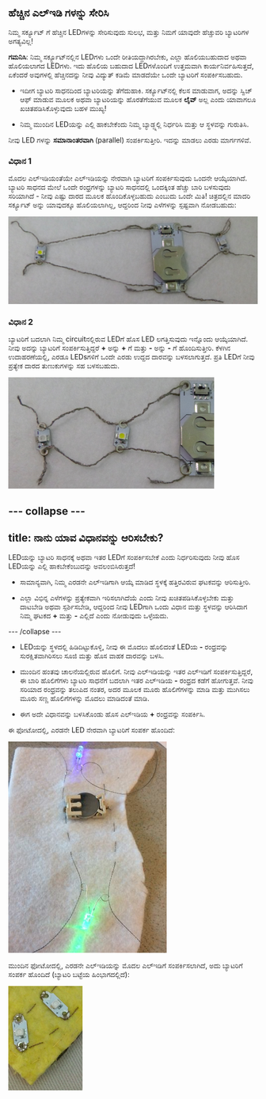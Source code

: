 ## ಹೆಚ್ಚಿನ ಎಲ್ಇಡಿ ಗಳನ್ನು ಸೇರಿಸಿ

ನಿಮ್ಮ ಸರ್ಕ್ಯೂಟ್ ಗೆ ಹೆಚ್ಚಿನ LEDಗಳನ್ನು ಸೇರಿಸುವುದು ಸುಲಭ, ಮತ್ತು ನಿಮಗೆ ಯಾವುದೇ ಹೆಚ್ಚುವರಿ ಬ್ಯಾಟರಿಗಳ ಅಗತ್ಯವಿಲ್ಲ!

**ಗಮನಿಸಿ**: ನಿಮ್ಮ ಸರ್ಕ್ಯೂಟ್‌ನಲ್ಲಿನ LEDಗಳು ಒಂದೇ ರೀತಿಯದ್ದಾಗಿರಬೇಕು, ಎಲ್ಲಾ ಹೊಲಿಯಬಹುದಾದ ಅಥವಾ ಹೊಲಿಯಲಾಗದ LEDಗಳು. ಇದು ಹೊಲಿಯ ಬಹುದಾದ LEDಗಳೊಂದಿಗೆ ಉತ್ತಮವಾಗಿ ಕಾರ್ಯನಿರ್ವಹಿಸುತ್ತದೆ, ಏಕೆಂದರೆ ಅವುಗಳಲ್ಲಿ ಹೆಚ್ಚಿನದನ್ನು ನೀವು ವಿದ್ಯುತ್ ಕಡಿಮೆ ಮಾಡದೆಯೇ ಒಂದೇ ಬ್ಯಾಟರಿಗೆ ಸಂಪರ್ಕಿಸಬಹುದು.

+ ಇದೀಗ ಬ್ಯಾಟರಿ ಸಾಧನದಿಂದ ಬ್ಯಾಟರಿಯನ್ನು ತೆಗೆದುಹಾಕಿ. ಸರ್ಕ್ಯೂಟ್‌ನಲ್ಲಿ ಕೆಲಸ ಮಾಡುವಾಗ, ಅದನ್ನು ಸ್ವಿಚ್ ಆಫ್ ಮಾಡುವ ಮೂಲಕ ಅಥವಾ ಬ್ಯಾಟರಿಯನ್ನು ಹೊರತೆಗೆಯುವ ಮೂಲಕ **ಲೈವ್** ಅಲ್ಲ ಎಂದು ಯಾವಾಗಲೂ ಖಚಿತಪಡಿಸಿಕೊಳ್ಳುವುದು ಬಹಳ ಮುಖ್ಯ!

+ ನಿಮ್ಮ ಮುಂದಿನ LEDಯನ್ನು ಎಲ್ಲಿ ಹಾಕಬೇಕೆಂದು ನಿಮ್ಮ ಬ್ಯಾಡ್ಜ್ನಲ್ಲಿ ನಿರ್ಧರಿಸಿ ಮತ್ತು ಆ ಸ್ಥಳವನ್ನು ಗುರುತಿಸಿ.

ನೀವು LED ಗಳನ್ನು **ಸಮಾನಾಂತರವಾಗಿ** (parallel) ಸಂಪರ್ಕಿಸುತ್ತೀರಿ. ಇದನ್ನು ಮಾಡಲು ಎರಡು ಮಾರ್ಗಗಳಿವೆ.

### ವಿಧಾನ 1

ಮೊದಲ ಎಲ್ಇಡಿಯಂತೆಯೇ ಎಲ್ಇಡಿಯನ್ನು ನೇರವಾಗಿ ಬ್ಯಾಟರಿಗೆ ಸಂಪರ್ಕಿಸುವುದು ಒಂದನೇ ಆಯ್ಕೆಯಾಗಿದೆ. ಬ್ಯಾಟರಿ ಸಾಧನದ ಮೇಲೆ ಒಂದೇ ರಂಧ್ರಗಳನ್ನು ಬ್ಯಾಟರಿ ಸಾಧನದಲ್ಲಿ ಒಂದಕ್ಕಿಂತ ಹೆಚ್ಚು ಬಾರಿ ಬಳಸುವುದು ಸರಿಯಾಗಿದೆ - ನೀವು ಎಷ್ಟು ದಾರದ ಮೂಲಕ ಹೊಂದಿಕೊಳ್ಳಬಹುದು ಎಂಬುದು ಒಂದೇ ಮಿತಿ! ಚಿತ್ರದಲ್ಲಿನ ಮಾದರಿ ಸರ್ಕ್ಯೂಟ್ ಅನ್ನು ಯಾವುದಕ್ಕೂ ಹೊಲಿಯಲಾಗಿಲ್ಲ, ಆದ್ದರಿಂದ ನೀವು ಎಳೆಗಳನ್ನು ಸ್ಪಷ್ಟವಾಗಿ ನೋಡಬಹುದು:

![](images/more_leds_separate.png)

### ವಿಧಾನ 2

ಬ್ಯಾಟರಿಗೆ ಬದಲಾಗಿ ನಿಮ್ಮ circuit‌ನಲ್ಲಿರುವ LEDಗೆ ಹೊಸ LED ಲಗತ್ತಿಸುವುದು ಇನ್ನೊಂದು ಆಯ್ಕೆಯಾಗಿದೆ. ನೀವು ಅದನ್ನು ಬ್ಯಾಟರಿಗೆ ಸಂಪರ್ಕಿಸುತ್ತಿದ್ದರೆ **+** ಅನ್ನು **+** ಗೆ ಮತ್ತು **-** ಅನ್ನು **-** ಗೆ ಹೊಂದಿಸುತ್ತೀರಿ. ಕೆಳಗಿನ ಉದಾಹರಣೆಯಲ್ಲಿ, ಎರಡೂ LEDsಗಳಿಗೆ ಒಂದೇ ಎರಡು ಉದ್ದದ ದಾರವನ್ನು ಬಳಸಲಾಗುತ್ತದೆ. ಪ್ರತಿ LEDಗೆ ನೀವು ಪ್ರತ್ಯೇಕ ದಾರದ ತುಣುಕುಗಳನ್ನು ಸಹ ಬಳಸಬಹುದು.

![](images/more_leds_extended.png)

--- collapse ---
---
title: ನಾನು ಯಾವ ವಿಧಾನವನ್ನು ಆರಿಸಬೇಕು?
---

LEDಯನ್ನು ಬ್ಯಾಟರಿ ಸಾಧನಕ್ಕೆ ಅಥವಾ ಇತರ LEDಗೆ ಸಂಪರ್ಕಿಸಬೇಕೆ ಎಂದು ನಿರ್ಧರಿಸುವುದು ನೀವು ಹೊಸ LEDಯನ್ನು ಎಲ್ಲಿ ಹಾಕಬೇಕೆಂಬುದನ್ನು ಅವಲಂಬಿಸಿರುತ್ತದೆ!

+ ಸಾಮಾನ್ಯವಾಗಿ, ನಿಮ್ಮ ಎರಡನೇ ಎಲ್ಇಡಿಗಾಗಿ ಆಯ್ಕೆ ಮಾಡಿದ ಸ್ಥಳಕ್ಕೆ ಹತ್ತಿರವಿರುವ ಘಟಕವನ್ನು ಆರಿಸುತ್ತೀರಿ.

+ ಎಲ್ಲಾ ವಿಭಿನ್ನ ಎಳೆಗಳನ್ನು ಪ್ರತ್ಯೇಕವಾಗಿ ಇರಿಸಲಾಗಿದೆಯೆ ಎಂದು ನೀವು ಖಚಿತಪಡಿಸಿಕೊಳ್ಳಬೇಕು ಮತ್ತು ದಾಟಬೇಡಿ ಅಥವಾ ಸ್ಪರ್ಶಿಸಬೇಡಿ, ಆದ್ದರಿಂದ ನೀವು LEDಗಾಗಿ ಒಂದು ವಿಧಾನ ಮತ್ತು ಸ್ಥಳವನ್ನು ಆರಿಸಿದಾಗ ನಿಮ್ಮ ಘಟಕದ **+** ಮತ್ತು **-** ಎಲ್ಲಿದೆ ಎಂದು ನೋಡುವುದು ಒಳ್ಳೆಯದು.

--- /collapse ---

+ LEDಯನ್ನು ಸ್ಥಳದಲ್ಲಿ ಹಿಡಿದಿಟ್ಟುಕೊಳ್ಳಿ, ನೀವು ಈ ಮೊದಲು ಹೊಲಿದಂತೆ LEDಯ **-** ರಂಧ್ರವನ್ನು ಸುರಕ್ಷಿತವಾಗಿರಿಸಲು ಸೂಜಿ ಮತ್ತು ಹೊಸ ವಾಹಕ ದಾರವನ್ನು ಬಳಸಿ.

+ ಮುಂದಿನ ಹಂತವು ಚಾಲನೆಯಲ್ಲಿರುವ ಹೊಲಿಗೆ. ನೀವು ಎಲ್ಇಡಿಯನ್ನು ಇತರ ಎಲ್ಇಡಿಗೆ ಸಂಪರ್ಕಿಸುತ್ತಿದ್ದರೆ, ಈ ಬಾರಿ ಹೊಲಿಗೆಗಳು ಬ್ಯಾಟರಿ ಸಾಧನೆಗೆ ಬದಲಾಗಿ ಇತರ ಎಲ್ಇಡಿಯ **-** ರಂಧ್ರದ ಕಡೆಗೆ ಹೋಗುತ್ತವೆ. ನೀವು ಸರಿಯಾದ ರಂಧ್ರವನ್ನು ತಲುಪಿದ ನಂತರ, ಅದರ ಮೂಲಕ ಮೂರು ಹೊಲಿಗೆಗಳನ್ನು ಮಾಡಿ ಮತ್ತು ಮುಗಿಸಲು ಮೂರು ಸಣ್ಣ ಹೊಲಿಗೆಗಳನ್ನು ಮೊದಲು ಮಾಡಿದಂತೆ ಮಾಡಿ.

+ ಈಗ ಅದೇ ವಿಧಾನವನ್ನು ಬಳಸಿಕೊಂಡು ಹೊಸ ಎಲ್ಇಡಿಯ **+** ರಂಧ್ರವನ್ನು ಸಂಪರ್ಕಿಸಿ.

ಈ ಫೋಟೋದಲ್ಲಿ, ಎರಡನೇ LED ನೇರವಾಗಿ ಬ್ಯಾಟರಿಗೆ ಸಂಪರ್ಕ ಹೊಂದಿದೆ:

![](images/second_led.JPG)

ಮುಂದಿನ ಫೋಟೋದಲ್ಲಿ, ಎರಡನೇ ಎಲ್ಇಡಿಯನ್ನು ಮೊದಲ ಎಲ್ಇಡಿಗೆ ಸಂಪರ್ಕಿಸಲಾಗಿದೆ, ಅದು ಬ್ಯಾಟರಿಗೆ ಸಂಪರ್ಕ ಹೊಂದಿದೆ (ಬ್ಯಾಟರಿ ಬಟ್ಟೆಯ ಹಿಂಭಾಗದಲ್ಲಿದೆ):

![](images/second_led2.png)
